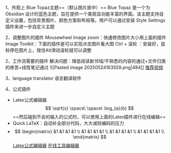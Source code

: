 1、外观上     Blue Topaz主题==（默认图片居中）==
	Blue Topaz 是一个为 Obsidian 设计的蓝色主题，旨在提供一个美观且功能丰富的界面。该主题支持自定义设置，包括背景图片、颜色方案和布局等。用户可以通过安装 Style Settings 插件来进一步自定义主题

2、调整图片的插件
Mousewheel Image zoom：快速修改图片大小用上面的插件
Image Toolkit：下面的插件是可以实现点击图片看大图
Ctrl + 滚轮 ：安装好，鼠标停在图片上，按住Alt滑动滚轮就可以调整


2、工作流需要的插件
解决问题：降低阅读新邻域/不熟悉的内容的通过+文件归类的疼苦+线性笔记通过
![[Pasted image 20250524163559.png|484]]
[推荐视频](https://www.bilibili.com/video/BV1SB4y1n7zd/?vd_source=21e7867da62003b578702415c34f5554&spm_id_from=333.788.videopod.sections)

3、language translator 语言翻译软件

4、公式插件
- Latex公式编辑器
$$
\sqrt{x} \space\ \space\    \log_{a}{b} 
$$
 ==然后碰到不会的输入的公式时，可以使用上面的Latex插件进行在线编辑==
 - Quick LaTeX：自动补全部分代码，大大减轻编码的压力
 - $$
 \begin{matrix}
 &1  &1  &1 &1  \\
 &1  &1  &1 &1 \\
 &1  &1  &1 &1 \\
 &1  &1  &1 &1 \\
\end{matrix}
$$
 [Latex公式编辑器](https://www.latexlive.com/)
 [在线工具编辑器](https://editor.codecogs.com/)
 